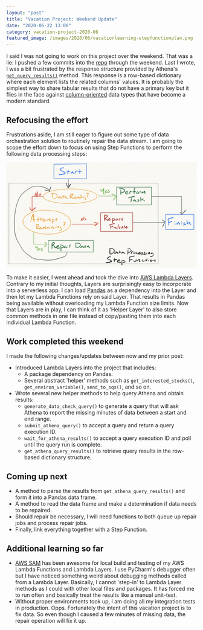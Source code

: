 ```yaml
---
layout: "post"
title: "Vacation Project: Weekend Update"
date: "2020-06-22 13:00"
category: vacation-project-2020-06
featured_image: /images/2020/06/vacationlearning-stepfunctionplan.png
---
```


I said I was not going to work on this project over the weekend.  That was a lie: I pushed a few commits into the [repo](https://github.com/kzbigboss/2020-06-vacation-learning/commits/master) through the weekend.  Last I wrote, I was a bit frustrated by the response structure provided by Athena's [`get_query_results()`](https://boto3.amazonaws.com/v1/documentation/api/latest/reference/services/athena.html#Athena.Client.get_query_results) method.  This response is a row-based dictionary where each element lists the related columns' values.  It is probably the simplest way to share tabular results that do not have a primary key but it flies in the face against [column-oriented](https://en.wikipedia.org/wiki/Column-oriented_DBMS) data types that have become a modern standard.

## Refocusing the effort
Frustrations aside, I am still eager to figure out some type of data orchestration solution to routinely repair the data stream.  I am going to scope the effort down to focus on using Step Functions to perform the following data processing steps:

![vacationlearning-stepfunctionplan](../../images/2020/06/vacationlearning-stepfunctionplan.png)

To make it easier, I went ahead and took the dive into [AWS Lambda Layers](https://docs.aws.amazon.com/lambda/latest/dg/configuration-layers.html).  Contrary to my initial thoughts, Layers are surprisingly easy to incorporate into a serverless app.  I can load [Pandas](https://pandas.pydata.org) as a dependency into the Layer and then let my Lambda Functions rely on said Layer.  That results in Pandas being available without overloading my Lambda Function size limits.  Now that Layers are in play, I can think of it as 'Helper Layer' to also store common methods in one file instead of copy/pasting them into each individual Lambda Function.

## Work completed this weekend
I made the following changes/updates between now and my prior post:
- Introduced Lambda Layers into the project that includes:
  - A package dependency on Pandas.
  - Several abstract 'helper' methods such as `get_interested_stocks()`, `get_environ_variable()`, `send_to_sqs()`, and so on.
- Wrote several new helper methods to help query Athena and obtain results:
  - `generate_data_check_query()` to generate a query that will ask Athena to report the missing minutes of data between a start and end range.
  - `submit_athena_query()` to accept a query and return a query execution ID.
  - `wait_for_athena_results()` to accept a query execution ID and poll until the query run is complete.
  - `get_athena_query_results()` to retrieve query results in the row-based dictionary structure.

## Coming up next
- A method to parse the results from `get_athena_query_results()` and form it into a Pandas data frame.
- A method to read the data frame and make a determination if data needs to be repaired.
- Should repair be necessary, I will need functions to both queue up repair jobs and process repair jobs.
- Finally, link everything together with a Step Function.

## Additional learning so far
- [AWS SAM](https://aws.amazon.com/serverless/sam/) has been awesome for local build and testing of my AWS Lambda Functions and Lambda Layers.  I use PyCharm's debugger often but I have noticed something weird about debugging methods called from a Lambda Layer.  Basically, I cannot 'step-in' to Lambda Layer methods as I could with other local files and packages.  It has forced me to run often and basically treat the results like a manual unit-test.
- Without proper environments took up, I am doing all my integration tests in production.  Opps.  Fortunately the intent of this vacation project is to fix data.  So even though I caused a few minutes of missing data, the repair operation will fix it up.
